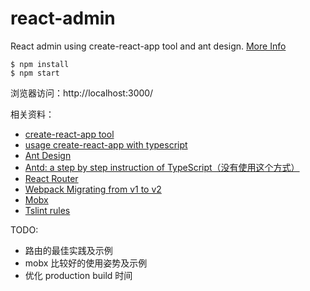 # react-admin
React admin using create-react-app tool and ant design. [More Info](https://ant.design/docs/react/use-with-create-react-app-cn)

```
$ npm install
$ npm start
```

浏览器访问：http://localhost:3000/ 


相关资料：
- [create-react-app tool](https://github.com/facebookincubator/create-react-app/)
- [usage create-react-app with typescript](https://github.com/wmonk/create-react-app-typescript)
- [Ant Design](https://ant.design/index-cn)
- [Antd: a step by step instruction of TypeScript（没有使用这个方式）](https://github.com/ant-design/ant-design/issues/5426)
- [React Router](https://github.com/ReactTraining/react-router)
- [Webpack Migrating from v1 to v2](https://webpack.js.org/guides/migrating/)
- [Mobx](https://github.com/mobxjs/mobx)
- [Tslint rules](https://palantir.github.io/tslint/rules/)

TODO:
- 路由的最佳实践及示例
- mobx 比较好的使用姿势及示例
- 优化 production build 时间
